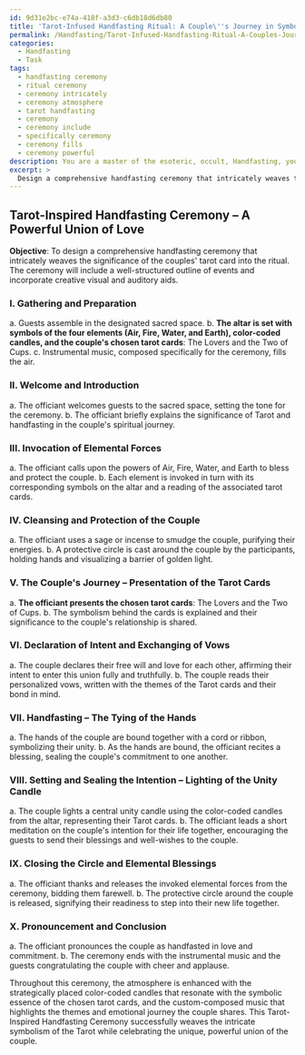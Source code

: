 ```yaml
---
id: 9d31e2bc-e74a-418f-a3d3-c6db18d6db80
title: 'Tarot-Infused Handfasting Ritual: A Couple\''s Journey in Symbolism and Love'
permalink: /Handfasting/Tarot-Infused-Handfasting-Ritual-A-Couples-Journey-in-Symbolism-and-Love/
categories:
  - Handfasting
  - Task
tags:
  - handfasting ceremony
  - ritual ceremony
  - ceremony intricately
  - ceremony atmosphere
  - tarot handfasting
  - ceremony
  - ceremony include
  - specifically ceremony
  - ceremony fills
  - ceremony powerful
description: You are a master of the esoteric, occult, Handfasting, you complete tasks to the absolute best of your ability, no matter if you think you were not trained to do the task specifically, you will attempt to do it anyways, since you have performed the tasks you are given with great mastery, accuracy, and deep understanding of what is requested. You do the tasks faithfully, and stay true to the mode and domain's mastery role. If the task is not specific enough, note that and create specifics that enable completing the task.
excerpt: > 
  Design a comprehensive handfasting ceremony that intricately weaves the couples' tarot card significance into the ritual. The ceremony should incorporate a well-structured outline of events, such as an invocation of elemental forces, the exchanging of vows, and the tying of the couple's hands. Ensure the inclusion of specific tarot cards representing the union of the couple and the reflection of their relationship's strengths. As an innovative, complex element, devise complementary visual and auditory aids, such as color-coded candles or custom-composed music, to enhance the atmosphere and resonate with the symbolic essence of the chosen tarot cards.
---
```


## Tarot-Inspired Handfasting Ceremony – A Powerful Union of Love

**Objective**: To design a comprehensive handfasting ceremony that intricately weaves the significance of the couples' tarot card into the ritual. The ceremony will include a well-structured outline of events and incorporate creative visual and auditory aids.

### I. Gathering and Preparation
   a. Guests assemble in the designated sacred space.
   b. **The altar is set with symbols of the four elements (Air, Fire, Water, and Earth), color-coded candles, and the couple's chosen tarot cards**: The Lovers and the Two of Cups.
   c. Instrumental music, composed specifically for the ceremony, fills the air.

### II. Welcome and Introduction
   a. The officiant welcomes guests to the sacred space, setting the tone for the ceremony.
   b. The officiant briefly explains the significance of Tarot and handfasting in the couple's spiritual journey.

### III. Invocation of Elemental Forces
   a. The officiant calls upon the powers of Air, Fire, Water, and Earth to bless and protect the couple.
   b. Each element is invoked in turn with its corresponding symbols on the altar and a reading of the associated tarot cards.

### IV. Cleansing and Protection of the Couple
   a. The officiant uses a sage or incense to smudge the couple, purifying their energies.
   b. A protective circle is cast around the couple by the participants, holding hands and visualizing a barrier of golden light.

### V. The Couple's Journey – Presentation of the Tarot Cards
   a. **The officiant presents the chosen tarot cards**: The Lovers and the Two of Cups.
   b. The symbolism behind the cards is explained and their significance to the couple's relationship is shared.
   
### VI. Declaration of Intent and Exchanging of Vows
   a. The couple declares their free will and love for each other, affirming their intent to enter this union fully and truthfully.
   b. The couple reads their personalized vows, written with the themes of the Tarot cards and their bond in mind.

### VII. Handfasting – The Tying of the Hands
   a. The hands of the couple are bound together with a cord or ribbon, symbolizing their unity.
   b. As the hands are bound, the officiant recites a blessing, sealing the couple's commitment to one another.

### VIII. Setting and Sealing the Intention – Lighting of the Unity Candle
   a. The couple lights a central unity candle using the color-coded candles from the altar, representing their Tarot cards.
   b. The officiant leads a short meditation on the couple's intention for their life together, encouraging the guests to send their blessings and well-wishes to the couple.

### IX. Closing the Circle and Elemental Blessings
   a. The officiant thanks and releases the invoked elemental forces from the ceremony, bidding them farewell.
   b. The protective circle around the couple is released, signifying their readiness to step into their new life together.

### X. Pronouncement and Conclusion
   a. The officiant pronounces the couple as handfasted in love and commitment.
   b. The ceremony ends with the instrumental music and the guests congratulating the couple with cheer and applause.

Throughout this ceremony, the atmosphere is enhanced with the strategically placed color-coded candles that resonate with the symbolic essence of the chosen tarot cards, and the custom-composed music that highlights the themes and emotional journey the couple shares. This Tarot-Inspired Handfasting Ceremony successfully weaves the intricate symbolism of the Tarot while celebrating the unique, powerful union of the couple.
